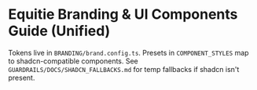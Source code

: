# Equitie Branding & UI Components Guide (Unified)

Tokens live in `BRANDING/brand.config.ts`. Presets in `COMPONENT_STYLES` map to shadcn-compatible components.
See `GUARDRAILS/DOCS/SHADCN_FALLBACKS.md` for temp fallbacks if shadcn isn't present.
